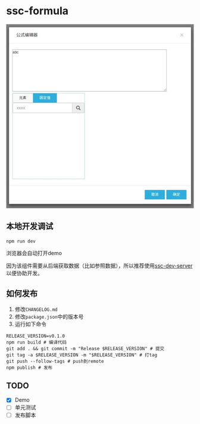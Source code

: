 # ssc-formula

![](screenshot_20170413_005.jpg)

## 本地开发调试

```
npm run dev
```

浏览器会自动打开demo

因为该组件需要从后端获取数据（比如参照数据），所以推荐使用[ssc-dev-server](https://github.com/yyssc/ssc-dev-server)
以便协助开发。

## 如何发布

1. 修改`CHANGELOG.md`
2. 修改`package.json`中的版本号
3. 运行如下命令
```
RELEASE_VERSION=v0.1.0
npm run build # 编译代码
git add . && git commit -m "Release $RELEASE_VERSION" # 提交
git tag -a $RELEASE_VERSION -m "$RELEASE_VERSION" # 打tag
git push --follow-tags # push到remote
npm publish # 发布
```

## TODO

- [x] Demo
- [ ] 单元测试
- [ ] 发布脚本
